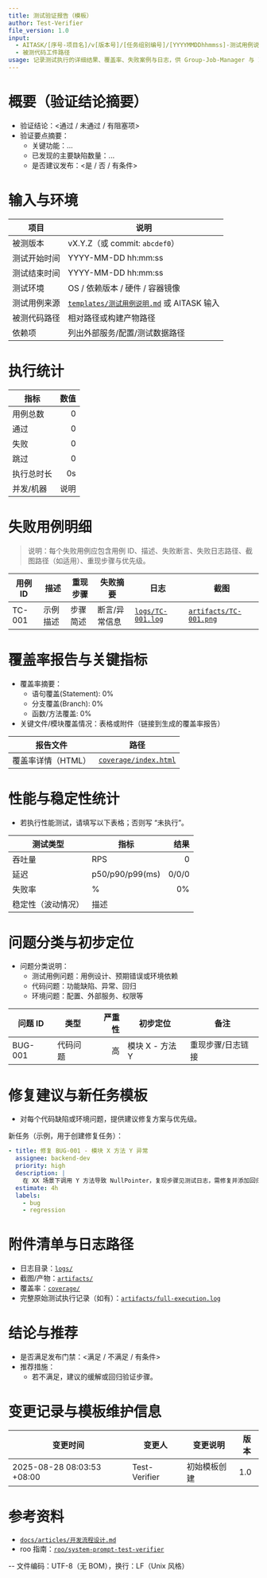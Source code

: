 ```yaml
---
title: 测试验证报告（模板）
author: Test-Verifier
file_version: 1.0
input:
  - AITASK/[序号-项目名]/v[版本号]/[任务组别编号]/[YYYYMMDDhhmmss]-测试用例说明.md
  - 被测代码工件路径
usage: 记录测试执行的详细结果、覆盖率、失败案例与日志，供 Group-Job-Manager 与 Iteration-Acceptance 使用
---
```


# 概要（验证结论摘要）

- 验证结论：<通过 / 未通过 / 有阻塞项>
- 验证要点摘要：
  - 关键功能：...
  - 已发现的主要缺陷数量：...
  - 是否建议发布：<是 / 否 / 有条件>

# 输入与环境

| 项目 | 说明 |
|---|---|
| 被测版本 | vX.Y.Z（或 commit: `abcdef0`） |
| 测试开始时间 | YYYY-MM-DD hh:mm:ss |
| 测试结束时间 | YYYY-MM-DD hh:mm:ss |
| 测试环境 | OS / 依赖版本 / 硬件 / 容器镜像 |
| 测试用例来源 | [`templates/测试用例说明.md`](templates/测试用例说明.md:1) 或 AITASK 输入 |
| 被测代码路径 | 相对路径或构建产物路径 |
| 依赖项 | 列出外部服务/配置/测试数据路径 |

# 执行统计

| 指标 | 数值 |
|---|---:|
| 用例总数 | 0 |
| 通过 | 0 |
| 失败 | 0 |
| 跳过 | 0 |
| 执行总时长 | 0s |
| 并发/机器 | 说明 |

# 失败用例明细

> 说明：每个失败用例应包含用例 ID、描述、失败断言、失败日志路径、截图路径（如适用）、重现步骤与优先级。

| 用例 ID | 描述 | 重现步骤 | 失败摘要 | 日志 | 截图 |
|---|---|---|---|---|---|
| TC-001 | 示例描述 | 步骤简述 | 断言/异常信息 | [`logs/TC-001.log`](logs/TC-001.log:1) | [`artifacts/TC-001.png`](artifacts/TC-001.png:1) |

# 覆盖率报告与关键指标

- 覆盖率摘要：
  - 语句覆盖(Statement): 0%
  - 分支覆盖(Branch): 0%
  - 函数/方法覆盖: 0%
- 关键文件/模块覆盖情况：表格或附件（链接到生成的覆盖率报告）

| 报告文件 | 路径 |
|---|---|
| 覆盖率详情（HTML） | [`coverage/index.html`](coverage/index.html:1) |

# 性能与稳定性统计

- 若执行性能测试，请填写以下表格；否则写 “未执行”。

| 测试类型 | 指标 | 结果 |
|---|---|---:|
| 吞吐量 | RPS | 0 |
| 延迟 | p50/p90/p99(ms) | 0/0/0 |
| 失败率 | % | 0% |
| 稳定性（波动情况） | 描述 |  |

# 问题分类与初步定位

- 问题分类说明：
  - 测试用例问题：用例设计、预期错误或环境依赖
  - 代码问题：功能缺陷、异常、回归
  - 环境问题：配置、外部服务、权限等

| 问题 ID | 类型 | 严重性 | 初步定位 | 备注 |
|---|---|---:|---|---|
| BUG-001 | 代码问题 | 高 | 模块 X - 方法 Y | 重现步骤/日志链接 |

# 修复建议与新任务模板

- 对每个代码缺陷或环境问题，提供建议修复方案与优先级。

新任务（示例，用于创建修复任务）：

```yaml
- title: 修复 BUG-001 - 模块 X 方法 Y 异常
  assignee: backend-dev
  priority: high
  description: |
    在 XX 场景下调用 Y 方法导致 NullPointer，复现步骤见测试日志，需修复并添加回归用例。
  estimate: 4h
  labels:
    - bug
    - regression
```

# 附件清单与日志路径

- 日志目录：[`logs/`](logs/:1)
- 截图/产物：[`artifacts/`](artifacts/:1)
- 覆盖率：[`coverage/`](coverage/:1)
- 完整原始测试执行记录（如有）：[`artifacts/full-execution.log`](artifacts/full-execution.log:1)

# 结论与推荐

- 是否满足发布门禁：<满足 / 不满足 / 有条件>
- 推荐措施：
  - 若不满足，建议的缓解或回归验证步骤。

# 变更记录与模板维护信息

| 变更时间 | 变更人 | 变更说明 | 版本 |
|---|---|---|---|
| 2025-08-28 08:03:53 +08:00 | Test-Verifier | 初始模板创建 | 1.0 |

# 参考资料

- [`docs/articles/开发流程设计.md`](docs/articles/开发流程设计.md:1)
- roo 指南：[`roo/system-prompt-test-verifier`](roo/system-prompt-test-verifier:1)

-- 文件编码：UTF-8（无 BOM），换行：LF（Unix 风格）